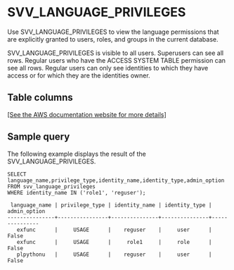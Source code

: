# SVV\_LANGUAGE\_PRIVILEGES<a name="r_SVV_LANUGAGE_PRIVILEGES"></a>

Use SVV\_LANGUAGE\_PRIVILEGES to view the language permissions that are explicitly granted to users, roles, and groups in the current database\.

SVV\_LANGUAGE\_PRIVILEGES is visible to all users\. Superusers can see all rows\. Regular users who have the ACCESS SYSTEM TABLE permission can see all rows\. Regular users can only see identities to which they have access or for which they are the identities owner\.

## Table columns<a name="r_SVV_LANUGAGE_PRIVILEGES-table-columns"></a>

[\[See the AWS documentation website for more details\]](http://docs.aws.amazon.com/redshift/latest/dg/r_SVV_LANUGAGE_PRIVILEGES.html)

## Sample query<a name="r_SVV_LANGUAGE_PRIVILEGES-sample-query"></a>

The following example displays the result of the SVV\_LANGUAGE\_PRIVILEGES\.

```
SELECT language_name,privilege_type,identity_name,identity_type,admin_option FROM svv_language_privileges
WHERE identity_name IN ('role1', 'reguser');

 language_name | privilege_type | identity_name | identity_type | admin_option
---------------+----------------+---------------+---------------+---------------
   exfunc      |     USAGE      |    reguser    |     user      |    False
   exfunc      |     USAGE      |     role1     |     role      |    False
   plpythonu   |     USAGE      |    reguser    |     user      |    False
```